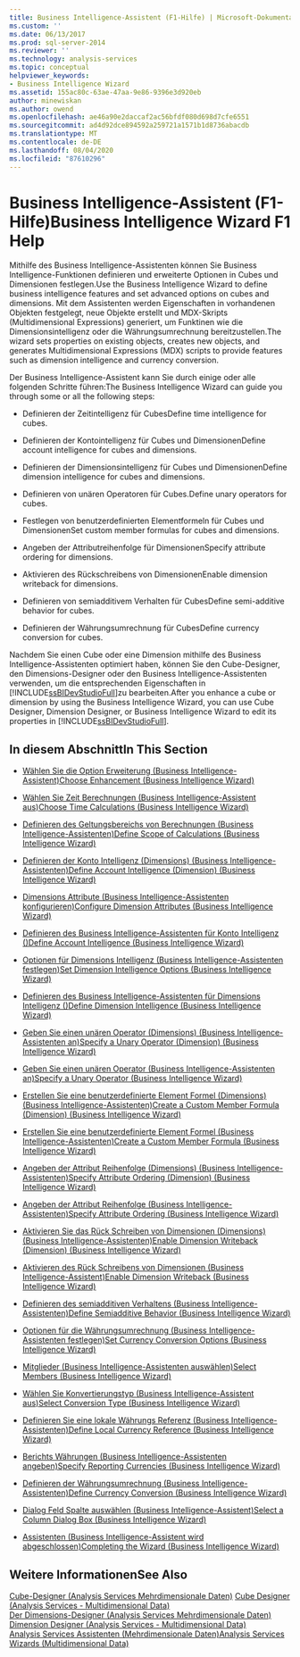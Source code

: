 ```yaml
---
title: Business Intelligence-Assistent (F1-Hilfe) | Microsoft-Dokumentation
ms.custom: ''
ms.date: 06/13/2017
ms.prod: sql-server-2014
ms.reviewer: ''
ms.technology: analysis-services
ms.topic: conceptual
helpviewer_keywords:
- Business Intelligence Wizard
ms.assetid: 155ac80c-63ae-47aa-9e86-9396e3d920eb
author: minewiskan
ms.author: owend
ms.openlocfilehash: ae46a90e2daccaf2ac56bfdf080d698d7cfe6551
ms.sourcegitcommit: ad4d92dce894592a259721a1571b1d8736abacdb
ms.translationtype: MT
ms.contentlocale: de-DE
ms.lasthandoff: 08/04/2020
ms.locfileid: "87610296"
---
```

# <a name="business-intelligence-wizard-f1-help"></a><span data-ttu-id="22f79-102">Business Intelligence-Assistent (F1-Hilfe)</span><span class="sxs-lookup"><span data-stu-id="22f79-102">Business Intelligence Wizard F1 Help</span></span>
  <span data-ttu-id="22f79-103">Mithilfe des Business Intelligence-Assistenten können Sie Business Intelligence-Funktionen definieren und erweiterte Optionen in Cubes und Dimensionen festlegen.</span><span class="sxs-lookup"><span data-stu-id="22f79-103">Use the Business Intelligence Wizard to define business intelligence features and set advanced options on cubes and dimensions.</span></span> <span data-ttu-id="22f79-104">Mit dem Assistenten werden Eigenschaften in vorhandenen Objekten festgelegt, neue Objekte erstellt und MDX-Skripts (Multidimensional Expressions) generiert, um Funktinen wie die Dimensionsintelligenz oder die Währungsumrechnung bereitzustellen.</span><span class="sxs-lookup"><span data-stu-id="22f79-104">The wizard sets properties on existing objects, creates new objects, and generates Multidimensional Expressions (MDX) scripts to provide features such as dimension intelligence and currency conversion.</span></span>  
  
 <span data-ttu-id="22f79-105">Der Business Intelligence-Assistent kann Sie durch einige oder alle folgenden Schritte führen:</span><span class="sxs-lookup"><span data-stu-id="22f79-105">The Business Intelligence Wizard can guide you through some or all the following steps:</span></span>  
  
-   <span data-ttu-id="22f79-106">Definieren der Zeitintelligenz für Cubes</span><span class="sxs-lookup"><span data-stu-id="22f79-106">Define time intelligence for cubes.</span></span>  
  
-   <span data-ttu-id="22f79-107">Definieren der Kontointelligenz für Cubes und Dimensionen</span><span class="sxs-lookup"><span data-stu-id="22f79-107">Define account intelligence for cubes and dimensions.</span></span>  
  
-   <span data-ttu-id="22f79-108">Definieren der Dimensionsintelligenz für Cubes und Dimensionen</span><span class="sxs-lookup"><span data-stu-id="22f79-108">Define dimension intelligence for cubes and dimensions.</span></span>  
  
-   <span data-ttu-id="22f79-109">Definieren von unären Operatoren für Cubes.</span><span class="sxs-lookup"><span data-stu-id="22f79-109">Define unary operators for cubes.</span></span>  
  
-   <span data-ttu-id="22f79-110">Festlegen von benutzerdefinierten Elementformeln für Cubes und Dimensionen</span><span class="sxs-lookup"><span data-stu-id="22f79-110">Set custom member formulas for cubes and dimensions.</span></span>  
  
-   <span data-ttu-id="22f79-111">Angeben der Attributreihenfolge für Dimensionen</span><span class="sxs-lookup"><span data-stu-id="22f79-111">Specify attribute ordering for dimensions.</span></span>  
  
-   <span data-ttu-id="22f79-112">Aktivieren des Rückschreibens von Dimensionen</span><span class="sxs-lookup"><span data-stu-id="22f79-112">Enable dimension writeback for dimensions.</span></span>  
  
-   <span data-ttu-id="22f79-113">Definieren von semiadditivem Verhalten für Cubes</span><span class="sxs-lookup"><span data-stu-id="22f79-113">Define semi-additive behavior for cubes.</span></span>  
  
-   <span data-ttu-id="22f79-114">Definieren der Währungsumrechnung für Cubes</span><span class="sxs-lookup"><span data-stu-id="22f79-114">Define currency conversion for cubes.</span></span>  
  
 <span data-ttu-id="22f79-115">Nachdem Sie einen Cube oder eine Dimension mithilfe des Business Intelligence-Assistenten optimiert haben, können Sie den Cube-Designer, den Dimensions-Designer oder den Business Intelligence-Assistenten verwenden, um die entsprechenden Eigenschaften in [!INCLUDE[ssBIDevStudioFull](../includes/ssbidevstudiofull-md.md)]zu bearbeiten.</span><span class="sxs-lookup"><span data-stu-id="22f79-115">After you enhance a cube or dimension by using the Business Intelligence Wizard, you can use Cube Designer, Dimension Designer, or Business Intelligence Wizard to edit its properties in [!INCLUDE[ssBIDevStudioFull](../includes/ssbidevstudiofull-md.md)].</span></span>  
  
## <a name="in-this-section"></a><span data-ttu-id="22f79-116">In diesem Abschnitt</span><span class="sxs-lookup"><span data-stu-id="22f79-116">In This Section</span></span>  
  
-   [<span data-ttu-id="22f79-117">Wählen Sie die Option Erweiterung &#40;Business Intelligence-Assistent&#41;</span><span class="sxs-lookup"><span data-stu-id="22f79-117">Choose Enhancement &#40;Business Intelligence Wizard&#41;</span></span>](choose-enhancement-business-intelligence-wizard.md)  
  
-   [<span data-ttu-id="22f79-118">Wählen Sie Zeit Berechnungen &#40;Business Intelligence-Assistent aus&#41;</span><span class="sxs-lookup"><span data-stu-id="22f79-118">Choose Time Calculations &#40;Business Intelligence Wizard&#41;</span></span>](choose-time-calculations-business-intelligence-wizard.md)  
  
-   [<span data-ttu-id="22f79-119">Definieren des Geltungsbereichs von Berechnungen &#40;Business Intelligence-Assistenten&#41;</span><span class="sxs-lookup"><span data-stu-id="22f79-119">Define Scope of Calculations &#40;Business Intelligence Wizard&#41;</span></span>](define-scope-of-calculations-business-intelligence-wizard.md)  
  
-   [<span data-ttu-id="22f79-120">Definieren der Konto Intelligenz &#40;Dimensions&#41; &#40;Business Intelligence-Assistenten&#41;</span><span class="sxs-lookup"><span data-stu-id="22f79-120">Define Account Intelligence &#40;Dimension&#41; &#40;Business Intelligence Wizard&#41;</span></span>](define-account-intelligence-dimension-business-intelligence-wizard.md)  
  
-   [<span data-ttu-id="22f79-121">Dimensions Attribute &#40;Business Intelligence-Assistenten konfigurieren&#41;</span><span class="sxs-lookup"><span data-stu-id="22f79-121">Configure Dimension Attributes &#40;Business Intelligence Wizard&#41;</span></span>](configure-dimension-attributes-business-intelligence-wizard.md)  
  
-   [<span data-ttu-id="22f79-122">Definieren des Business Intelligence-Assistenten für Konto Intelligenz &#40;&#41;</span><span class="sxs-lookup"><span data-stu-id="22f79-122">Define Account Intelligence &#40;Business Intelligence Wizard&#41;</span></span>](define-account-intelligence-business-intelligence-wizard.md)  
  
-   [<span data-ttu-id="22f79-123">Optionen für Dimensions Intelligenz &#40;Business Intelligence-Assistenten festlegen&#41;</span><span class="sxs-lookup"><span data-stu-id="22f79-123">Set Dimension Intelligence Options &#40;Business Intelligence Wizard&#41;</span></span>](set-dimension-intelligence-options-business-intelligence-wizard.md)  
  
-   [<span data-ttu-id="22f79-124">Definieren des Business Intelligence-Assistenten für Dimensions Intelligenz &#40;&#41;</span><span class="sxs-lookup"><span data-stu-id="22f79-124">Define Dimension Intelligence &#40;Business Intelligence Wizard&#41;</span></span>](define-dimension-intelligence-business-intelligence-wizard.md)  
  
-   [<span data-ttu-id="22f79-125">Geben Sie einen unären Operator &#40;Dimensions&#41; &#40;Business Intelligence-Assistenten an&#41;</span><span class="sxs-lookup"><span data-stu-id="22f79-125">Specify a Unary Operator &#40;Dimension&#41; &#40;Business Intelligence Wizard&#41;</span></span>](specify-a-unary-operator-dimension-business-intelligence-wizard.md)  
  
-   [<span data-ttu-id="22f79-126">Geben Sie einen unären Operator &#40;Business Intelligence-Assistenten an&#41;</span><span class="sxs-lookup"><span data-stu-id="22f79-126">Specify a Unary Operator &#40;Business Intelligence Wizard&#41;</span></span>](specify-a-unary-operator-business-intelligence-wizard.md)  
  
-   [<span data-ttu-id="22f79-127">Erstellen Sie eine benutzerdefinierte Element Formel &#40;Dimensions&#41; &#40;Business Intelligence-Assistenten&#41;</span><span class="sxs-lookup"><span data-stu-id="22f79-127">Create a Custom Member Formula &#40;Dimension&#41; &#40;Business Intelligence Wizard&#41;</span></span>](create-a-custom-member-formula-dimension-business-intelligence-wizard.md)  
  
-   [<span data-ttu-id="22f79-128">Erstellen Sie eine benutzerdefinierte Element Formel &#40;Business Intelligence-Assistenten&#41;</span><span class="sxs-lookup"><span data-stu-id="22f79-128">Create a Custom Member Formula &#40;Business Intelligence Wizard&#41;</span></span>](create-a-custom-member-formula-business-intelligence-wizard.md)  
  
-   [<span data-ttu-id="22f79-129">Angeben der Attribut Reihenfolge &#40;Dimensions&#41; &#40;Business Intelligence-Assistenten&#41;</span><span class="sxs-lookup"><span data-stu-id="22f79-129">Specify Attribute Ordering &#40;Dimension&#41; &#40;Business Intelligence Wizard&#41;</span></span>](specify-attribute-ordering-dimension-business-intelligence-wizard.md)  
  
-   [<span data-ttu-id="22f79-130">Angeben der Attribut Reihenfolge &#40;Business Intelligence-Assistenten&#41;</span><span class="sxs-lookup"><span data-stu-id="22f79-130">Specify Attribute Ordering &#40;Business Intelligence Wizard&#41;</span></span>](specify-attribute-ordering-business-intelligence-wizard.md)  
  
-   [<span data-ttu-id="22f79-131">Aktivieren Sie das Rück Schreiben von Dimensionen &#40;Dimensions&#41; &#40;Business Intelligence-Assistenten&#41;</span><span class="sxs-lookup"><span data-stu-id="22f79-131">Enable Dimension Writeback &#40;Dimension&#41; &#40;Business Intelligence Wizard&#41;</span></span>](enable-dimension-writeback-dimension-business-intelligence-wizard.md)  
  
-   [<span data-ttu-id="22f79-132">Aktivieren des Rück Schreibens von Dimensionen &#40;Business Intelligence-Assistent&#41;</span><span class="sxs-lookup"><span data-stu-id="22f79-132">Enable Dimension Writeback &#40;Business Intelligence Wizard&#41;</span></span>](enable-dimension-writeback-business-intelligence-wizard.md)  
  
-   [<span data-ttu-id="22f79-133">Definieren des semiadditiven Verhaltens &#40;Business Intelligence-Assistenten&#41;</span><span class="sxs-lookup"><span data-stu-id="22f79-133">Define Semiadditive Behavior &#40;Business Intelligence Wizard&#41;</span></span>](define-semiadditive-behavior-business-intelligence-wizard.md)  
  
-   [<span data-ttu-id="22f79-134">Optionen für die Währungsumrechnung &#40;Business Intelligence-Assistenten festlegen&#41;</span><span class="sxs-lookup"><span data-stu-id="22f79-134">Set Currency Conversion Options &#40;Business Intelligence Wizard&#41;</span></span>](set-currency-conversion-options-business-intelligence-wizard.md)  
  
-   [<span data-ttu-id="22f79-135">Mitglieder &#40;Business Intelligence-Assistenten auswählen&#41;</span><span class="sxs-lookup"><span data-stu-id="22f79-135">Select Members &#40;Business Intelligence Wizard&#41;</span></span>](select-members-business-intelligence-wizard.md)  
  
-   [<span data-ttu-id="22f79-136">Wählen Sie Konvertierungstyp &#40;Business Intelligence-Assistent aus&#41;</span><span class="sxs-lookup"><span data-stu-id="22f79-136">Select Conversion Type &#40;Business Intelligence Wizard&#41;</span></span>](select-conversion-type-business-intelligence-wizard.md)  
  
-   [<span data-ttu-id="22f79-137">Definieren Sie eine lokale Währungs Referenz &#40;Business Intelligence-Assistenten&#41;</span><span class="sxs-lookup"><span data-stu-id="22f79-137">Define Local Currency Reference &#40;Business Intelligence Wizard&#41;</span></span>](define-local-currency-reference-business-intelligence-wizard.md)  
  
-   [<span data-ttu-id="22f79-138">Berichts Währungen &#40;Business Intelligence-Assistenten angeben&#41;</span><span class="sxs-lookup"><span data-stu-id="22f79-138">Specify Reporting Currencies &#40;Business Intelligence Wizard&#41;</span></span>](specify-reporting-currencies-business-intelligence-wizard.md)  
  
-   [<span data-ttu-id="22f79-139">Definieren der Währungsumrechnung &#40;Business Intelligence-Assistenten&#41;</span><span class="sxs-lookup"><span data-stu-id="22f79-139">Define Currency Conversion &#40;Business Intelligence Wizard&#41;</span></span>](define-currency-conversion-business-intelligence-wizard.md)  
  
-   [<span data-ttu-id="22f79-140">Dialog Feld Spalte auswählen &#40;Business Intelligence-Assistent&#41;</span><span class="sxs-lookup"><span data-stu-id="22f79-140">Select a Column Dialog Box &#40;Business Intelligence Wizard&#41;</span></span>](select-a-column-dialog-box-business-intelligence-wizard.md)  
  
-   [<span data-ttu-id="22f79-141">Assistenten &#40;Business Intelligence-Assistent wird abgeschlossen&#41;</span><span class="sxs-lookup"><span data-stu-id="22f79-141">Completing the Wizard &#40;Business Intelligence Wizard&#41;</span></span>](completing-the-wizard-business-intelligence-wizard.md)  
  
## <a name="see-also"></a><span data-ttu-id="22f79-142">Weitere Informationen</span><span class="sxs-lookup"><span data-stu-id="22f79-142">See Also</span></span>  
 <span data-ttu-id="22f79-143">[Cube-Designer &#40;Analysis Services Mehrdimensionale Daten&#41;](cube-designer-analysis-services-multidimensional-data.md) </span><span class="sxs-lookup"><span data-stu-id="22f79-143">[Cube Designer &#40;Analysis Services - Multidimensional Data&#41;](cube-designer-analysis-services-multidimensional-data.md) </span></span>  
 <span data-ttu-id="22f79-144">[Der Dimensions-Designer &#40;Analysis Services Mehrdimensionale Daten&#41;](dimension-designer-analysis-services-multidimensional-data.md) </span><span class="sxs-lookup"><span data-stu-id="22f79-144">[Dimension Designer &#40;Analysis Services - Multidimensional Data&#41;](dimension-designer-analysis-services-multidimensional-data.md) </span></span>  
 [<span data-ttu-id="22f79-145">Analysis Services Assistenten &#40;Mehrdimensionale Daten&#41;</span><span class="sxs-lookup"><span data-stu-id="22f79-145">Analysis Services Wizards &#40;Multidimensional Data&#41;</span></span>](analysis-services-wizards-multidimensional-data.md)  
  
  

